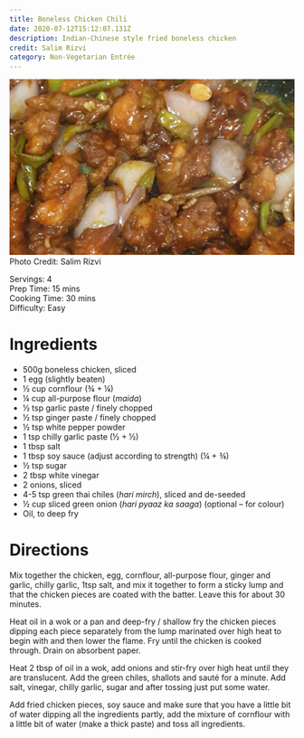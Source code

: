 ```yaml
---
title: Boneless Chicken Chili
date: 2020-07-12T15:12:07.131Z
description: Indian-Chinese style fried boneless chicken
credit: Salim Rizvi
category: Non-Vegetarian Entrée
---
```

![chicken chili](boneless-chicken-chilly.jpg)
Photo Credit: Salim Rizvi  

Servings: 4  
Prep Time: 15 mins  
Cooking Time: 30 mins  
Difficulty: Easy    

# Ingredients
* 500g boneless chicken, sliced
* 1 egg (slightly beaten)
* ½ cup cornflour (¾ + ¼)
* ¼ cup all-purpose flour (_maida_)
* ½ tsp garlic paste / finely chopped 
* ½ tsp ginger paste / finely chopped
* ½ tsp white pepper powder 
* 1 tsp chilly garlic paste (½ + ½)
* 1 tbsp salt
* 1 tbsp soy sauce (adjust according to strength) (¼ + ¾)
* ½ tsp sugar 
* 2 tbsp white vinegar
* 2 onions, sliced
* 4-5 tsp green thai chiles (_hari mirch_), sliced and de-seeded
* ½ cup sliced green onion (_hari pyaaz ka saaga_) (optional – for colour)
* Oil, to deep fry

# Directions
Mix together the chicken, egg, cornflour, all-purpose flour, ginger and garlic, chilly garlic, 1tsp salt, and mix it together to form a sticky lump and that the chicken pieces are coated with the batter. Leave this for about 30 minutes.

Heat oil in a wok or a pan and deep-fry / shallow fry the chicken pieces dipping each piece separately from the lump marinated over high heat to begin with and then lower the flame. Fry until the chicken is cooked through. Drain on absorbent paper.

Heat 2 tbsp of oil in a wok, add onions and stir-fry over high heat until they are translucent. Add the green chiles, shallots and sauté for a minute. Add salt, vinegar, chilly garlic, sugar and after tossing just put some water.

Add fried chicken pieces, soy sauce and make sure that you have a little bit of water dipping all the ingredients partly, add the mixture of cornflour with a little bit of water (make a thick paste) and toss all ingredients.
